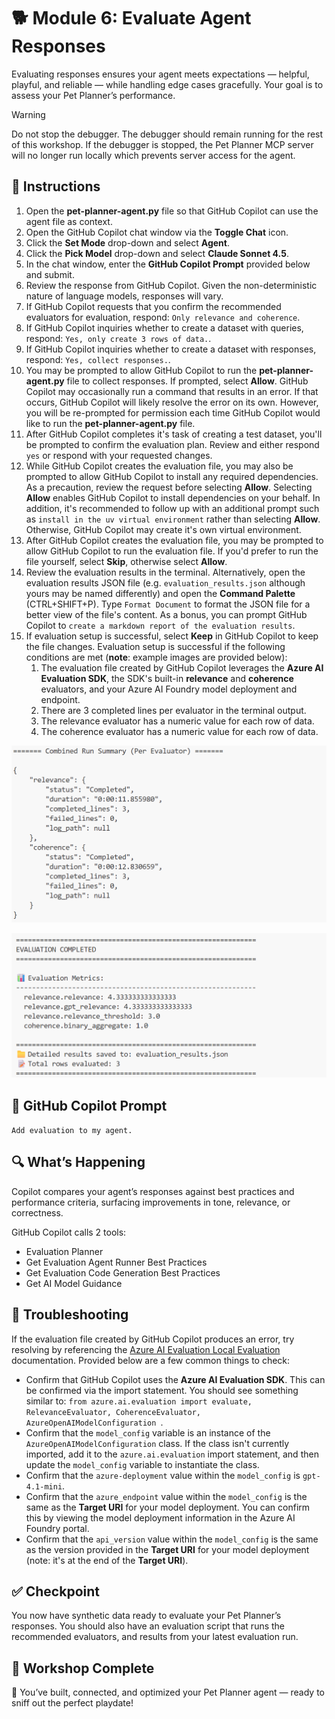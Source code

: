# 🐕 Module 6: Evaluate Agent Responses

Evaluating responses ensures your agent meets expectations — helpful, playful, and reliable — while handling edge cases gracefully. Your goal is to assess your Pet Planner’s performance.

> [!WARNING]
>Do not stop the debugger. The debugger should remain running for the rest of this workshop. If the debugger is stopped, the Pet Planner MCP server will no longer run locally which prevents server access for the agent.

## 🧩 Instructions

1. Open the **pet-planner-agent.py** file so that GitHub Copilot can use the agent file as context.
1. Open the GitHub Copilot chat window via the **Toggle Chat** icon.
1. Click the **Set Mode** drop-down and select **Agent**.
1. Click the **Pick Model** drop-down and select **Claude Sonnet 4.5**.
1. In the chat window, enter the **GitHub Copilot Prompt** provided below and submit.
1. Review the response from GitHub Copilot. Given the non-deterministic nature of language models, responses will vary.
1. If GitHub Copilot requests that you confirm the recommended evaluators for evaluation, respond: `Only relevance and coherence`.
1. If GitHub Copilot inquiries whether to create a dataset with queries, respond: `Yes, only create 3 rows of data.`.
1. If GitHub Copilot inquiries whether to create a dataset with responses, respond: `Yes, collect responses.`.
1. You may be prompted to allow GitHub Copilot to run the **pet-planner-agent.py** file to collect responses. If prompted, select **Allow**. GitHub Copilot may occasionally run a command that results in an error. If that occurs, GitHub Copilot will likely resolve the error on its own. However, you will be re-prompted for permission each time GitHub Copilot would like to run the **pet-planner-agent.py** file.
1. After GitHub Copilot completes it's task of creating a test dataset, you'll be prompted to confirm the evaluation plan. Review and either respond `yes` or respond with your requested changes.
1. While GitHub Copilot creates the evaluation file, you may also be prompted to allow GitHub Copilot to install any required dependencies. As a precaution, review the request before selecting **Allow**. Selecting **Allow** enables GitHub Copilot to install dependencies on your behalf. In addition, it's recommended to follow up with an additional prompt such as `install in the uv virtual environment` rather than selecting **Allow**. Otherwise, GitHub Copilot may create it's own virtual environment.
1. After GitHub Copilot creates the evaluation file, you may be prompted to allow GitHub Copilot to run the evaluation file. If you'd prefer to run the file yourself, select **Skip**, otherwise select **Allow**.
1. Review the evaluation results in the terminal. Alternatively, open the evaluation results JSON file (e.g. `evaluation_results.json` although yours may be named differently) and open the **Command Palette** (CTRL+SHIFT+P). Type `Format Document` to format the JSON file for a better view of the file's content. As a bonus, you can prompt GitHub Copilot to `create a markdown report of the evaluation results`.
1. If evaluation setup is successful, select **Keep** in GitHub Copilot to keep the file changes. Evaluation setup is successful if the following conditions are met (**note**: example images are provided below):
    1. The evaluation file created by GitHub Copilot leverages the **Azure AI Evaluation SDK**, the SDK's built-in **relevance** and **coherence** evaluators, and your Azure AI Foundry model deployment and endpoint.
    1. There are 3 completed lines per evaluator in the terminal output.
    1. The relevance evaluator has a numeric value for each row of data.
    1. The coherence evaluator has a numeric value for each row of data.

![A screenshot of the terminal output for an evaluation run. There are 3 completed lines for both the relevance and coherence evaluators.](../Images/evaluation-status.png)

![A screenshot of the evaluation summary for a successful evaluation run.](../Images/evaluation-summary.png)

## 💬 GitHub Copilot Prompt

`Add evaluation to my agent.`

## 🔍 What’s Happening

Copilot compares your agent’s responses against best practices and performance criteria, surfacing improvements in tone, relevance, or correctness.

GitHub Copilot calls 2 tools:

- Evaluation Planner
- Get Evaluation Agent Runner Best Practices
- Get Evaluation Code Generation Best Practices
- Get AI Model Guidance

## 🧐 Troubleshooting

If the evaluation file created by GitHub Copilot produces an error, try resolving by referencing the [Azure AI Evaluation Local Evaluation](https://learn.microsoft.com/azure/ai-foundry/how-to/develop/evaluate-sdk#conversation-support-for-text) documentation. Provided below are a few common things to check:

- Confirm that GitHub Copilot uses the **Azure AI Evaluation SDK**. This can be confirmed via the import statement. You should see something similar to: `from azure.ai.evaluation import evaluate, RelevanceEvaluator, CoherenceEvaluator, AzureOpenAIModelConfiguration
`.
- Confirm that the `model_config` variable is an instance of the `AzureOpenAIModelConfiguration` class. If the class isn't currently imported, add it to the `azure.ai.evaluation` import statement, and then update the `model_config` variable to instantiate the class.
- Confirm that the `azure-deployment` value within the `model_config` is `gpt-4.1-mini`.
- Confirm that the `azure_endpoint` value within the `model_config` is the same as the **Target URI** for your model deployment. You can confirm this by viewing the model deployment information in the Azure AI Foundry portal.
- Confirm that the `api_version` value within the `model_config` is the same as the version provided in the **Target URI** for your model deployment (note: it's at the end of the **Target URI**).

## ✅ Checkpoint

You now have synthetic data ready to evaluate your Pet Planner’s responses. You should also have an evaluation script that runs the recommended evaluators, and results from your latest evaluation run.

## 🐾 Workshop Complete

🎉 You’ve built, connected, and optimized your Pet Planner agent — ready to sniff out the perfect playdate!
